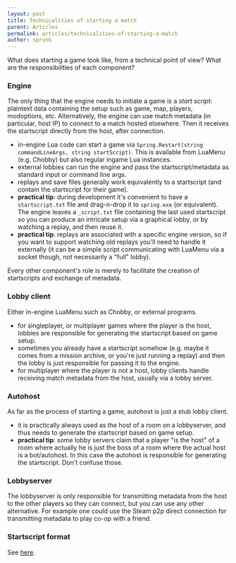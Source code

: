 ```yaml
---
layout: post
title: Technicalities of starting a match
parent: Articles
permalink: articles/technicalities-of-starting-a-match
author: sprunk
---
```


What does starting a game look like, from a technical point of view? What are the responsibilities of each component?

### Engine

The only thing that the engine needs to initiate a game is a _start script_: plaintext data containing the setup such as game, map, players, modoptions, etc. Alternatively, the engine can use match metadata (in particular, host IP) to connect to a match hosted elsewhere. Then it receives the startscript directly from the host, after connection.

* in-engine Lua code can start a game via `Spring.Restart(string commandLineArgs, string startScript)`. This is available from LuaMenu (e.g. Chobby) but also regular ingame Lua instances.
* external lobbies can run the engine and pass the startscript/metadata as standard input or command line args.
* replays and save files generally work equivalently to a startscript (and contain the startscript for their game).
* **practical tip**: during development it's convenient to have a `startscript.txt` file and drag-n-drop it to `spring.exe` (or equivalent). The engine leaves a `_script.txt` file containing the last used startscript so you can produce an intricate setup via a graphical lobby, or by watching a replay, and then reuse it.
* **practical tip**: replays are associated with a specific engine version, so if you want to support watching old replays you'll need to handle it externally (it can be a simple script communicating with LuaMenu via a socket though, not necessarily a "full" lobby).

Every other component's role is merely to facilitate the creation of startscripts and exchange of metadata.

### Lobby client

Either in-engine LuaMenu such as Chobby, or external programs.

* for singleplayer, or multiplayer games where the player is the host, lobbies are responsible for generating the startscript based on game setup.
* sometimes you already have a startscript somehow (e.g. maybe it comes from a mission archive, or you're just running a replay) and then the lobby is just responsible for passing it to the engine.
* for multiplayer where the player is not a host, lobby clients handle receiving match metadata from the host, usually via a lobby server.

### Autohost

As far as the process of starting a game, autohost is just a stub lobby client.
* it is practically always used as the host of a room on a lobbyserver, and thus needs to generate the startscript based on game setup.
* **practical tip**: some lobby servers claim that a player "is the host" of a room where actually he is just the boss of a room where the actual host is a bot/autohost. In this case the autohost is responsible for generating the startscript. Don't confuse those.

### Lobbyserver

The lobbyserver is only responsible for transmitting metadata from the host to the other players so they can connect, but you can use any other alternative. For example one could use the Steam p2p direct connection for transmitting metadata to play co-op with a friend.

### Startscript format

See [here](https://github.com/beyond-all-reason/spring/blob/BAR105/doc/StartScriptFormat.txt).
